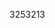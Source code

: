 3253213

<!---
negrtupoi/negrtupoi is a ✨ special ✨ repository because its `README.md` (this file) appears on your GitHub profile.
You can click the Preview link to take a look at your changes.
--->
